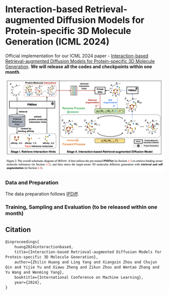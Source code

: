 # Interaction-based Retrieval-augmented Diffusion Models for Protein-specific 3D Molecule Generation (ICML 2024)
Official implementation for our ICML 2024 paper - [Interaction-based Retrieval-augmented Diffusion Models for Protein-specific 3D Molecule Generation](https://openreview.net/forum?id=eejhD9FCP3). **We will release all the codes and checkpoints within one month**.

![Alt text](image.png)


### Data and Preparation
The data preparation follows [IPDiff](https://openreview.net/forum?id=qH9nrMNTIW).

### Training, Sampling and Evaluation (to be released within one month)

## Citation
```
@inproceedings{
    huang2024interactionbased,
    title={Interaction-based Retrieval-augmented Diffusion Models for Protein-specific 3D Molecule Generation},
    author={Zhilin Huang and Ling Yang and Xiangxin Zhou and Chujun Qin and Yijie Yu and Xiawu Zheng and Zikun Zhou and Wentao Zhang and Yu Wang and Wenming Yang},
    booktitle={International Conference on Machine Learning},
    year={2024},
}
```